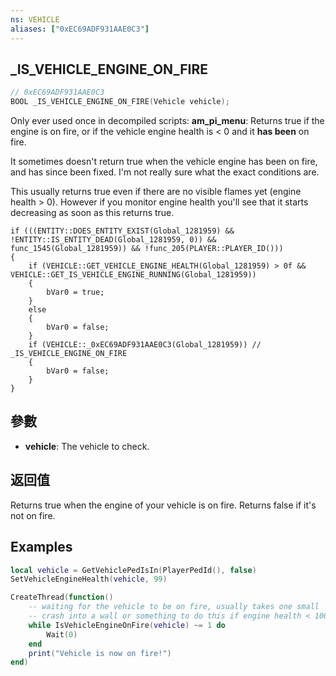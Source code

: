 ```yaml
---
ns: VEHICLE
aliases: ["0xEC69ADF931AAE0C3"]
---
```

## _IS_VEHICLE_ENGINE_ON_FIRE

```c
// 0xEC69ADF931AAE0C3
BOOL _IS_VEHICLE_ENGINE_ON_FIRE(Vehicle vehicle);
```

Only ever used once in decompiled scripts: **am_pi_menu**:
Returns true if the engine is on fire, or if the vehicle engine health is < 0 and it **has been** on fire.

It sometimes doesn't return true when the vehicle engine has been on fire, and has since been fixed. I'm not really sure what the exact conditions are.

This usually returns true even if there are no visible flames yet (engine health > 0). However if you monitor engine health you'll see that it starts decreasing as soon as this returns true.

```
if (((ENTITY::DOES_ENTITY_EXIST(Global_1281959) && !ENTITY::IS_ENTITY_DEAD(Global_1281959, 0)) && func_1545(Global_1281959)) && !func_205(PLAYER::PLAYER_ID()))
{
    if (VEHICLE::GET_VEHICLE_ENGINE_HEALTH(Global_1281959) > 0f && VEHICLE::GET_IS_VEHICLE_ENGINE_RUNNING(Global_1281959))
    {
        bVar0 = true;
    }
    else
    {
        bVar0 = false;
    }
    if (VEHICLE::_0xEC69ADF931AAE0C3(Global_1281959)) // _IS_VEHICLE_ENGINE_ON_FIRE
    {
        bVar0 = false;
    }
}
```


## 參數
* **vehicle**: The vehicle to check.


## 返回值
Returns true when the engine of your vehicle is on fire. Returns false if it's not on fire.


## Examples
```lua
local vehicle = GetVehiclePedIsIn(PlayerPedId(), false)
SetVehicleEngineHealth(vehicle, 99)

CreateThread(function()
    -- waiting for the vehicle to be on fire, usually takes one small
    -- crash into a wall or something to do this if engine health < 100.
    while IsVehicleEngineOnFire(vehicle) ~= 1 do
        Wait(0)
    end
    print("Vehicle is now on fire!")
end)
```
